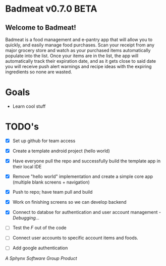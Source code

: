 # Badmeat v0.7.0 BETA

## Welcome to Badmeat!

Badmeat is a food management and e-pantry app that will allow you to quickly, and easily manage food purchases. Scan your receipt from any major grocery store and watch as your purchased items automatically populate into the list. Once your items are in the list, the app will automatically track their expiration date, and as it gets close to said date you will receive push alert warnings and recipe ideas with the expiring ingredients so none are wasted.

# Goals
- Learn cool stuff


# TODO's
- [x] Set up github for team access
- [x] Create a template android project (hello world)
- [x] Have everyone pull the repo and successfully build the template app in their local IDE
- [x] Remove "hello world" implementation and create a simple core app (multiple blank screens + navigation)
- [x] Push to repo; have team pull and build
- [x] Work on finishing screens so we can develop backend
- [x] Connect to databse for authentication and user account management - *Debugging...*
- [ ] Test the *F* out of the code
- [ ] Connect user accounts to specific account items and foods.
- [ ] Add google authentication



*A Sphynx Software Group Product*
